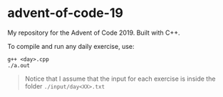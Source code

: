 # advent-of-code-19
My repository for the Advent of Code 2019. Built with C++.

To compile and run any daily exercise, use:
```shell
g++ <day>.cpp
./a.out
```

> Notice that I assume that the input for each exercise is inside the folder `./input/day<XX>.txt`
